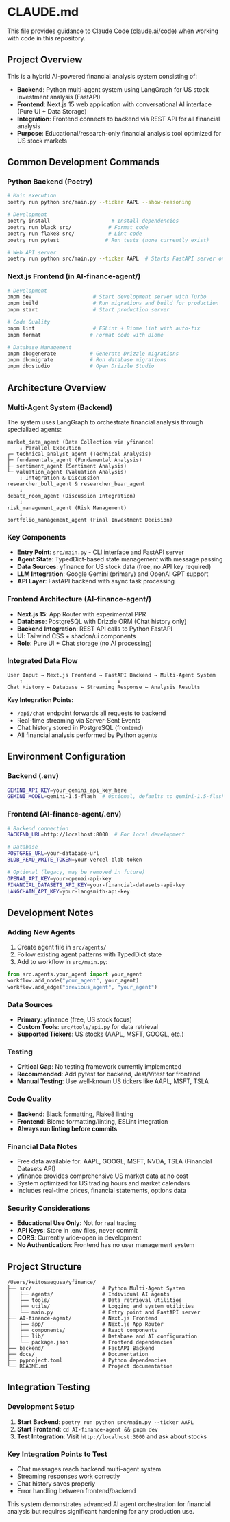 # CLAUDE.md

This file provides guidance to Claude Code (claude.ai/code) when working with code in this repository.

## Project Overview

This is a hybrid AI-powered financial analysis system consisting of:
- **Backend**: Python multi-agent system using LangGraph for US stock investment analysis (FastAPI)
- **Frontend**: Next.js 15 web application with conversational AI interface (Pure UI + Data Storage)
- **Integration**: Frontend connects to backend via REST API for all financial analysis
- **Purpose**: Educational/research-only financial analysis tool optimized for US stock markets

## Common Development Commands

### Python Backend (Poetry)
```bash
# Main execution
poetry run python src/main.py --ticker AAPL --show-reasoning

# Development
poetry install                    # Install dependencies
poetry run black src/            # Format code
poetry run flake8 src/           # Lint code
poetry run pytest               # Run tests (none currently exist)

# Web API server
poetry run python src/main.py --ticker AAPL  # Starts FastAPI server on port 8000
```

### Next.js Frontend (in AI-finance-agent/)
```bash
# Development
pnpm dev                    # Start development server with Turbo
pnpm build                  # Run migrations and build for production
pnpm start                  # Start production server

# Code Quality
pnpm lint                   # ESLint + Biome lint with auto-fix
pnpm format                # Format code with Biome

# Database Management
pnpm db:generate           # Generate Drizzle migrations
pnpm db:migrate            # Run database migrations
pnpm db:studio             # Open Drizzle Studio
```

## Architecture Overview

### Multi-Agent System (Backend)
The system uses LangGraph to orchestrate financial analysis through specialized agents:

```
market_data_agent (Data Collection via yfinance)
    ↓ Parallel Execution
┌─ technical_analyst_agent (Technical Analysis)
├─ fundamentals_agent (Fundamental Analysis)  
├─ sentiment_agent (Sentiment Analysis)
└─ valuation_agent (Valuation Analysis)
    ↓ Integration & Discussion
researcher_bull_agent & researcher_bear_agent
    ↓
debate_room_agent (Discussion Integration)
    ↓
risk_management_agent (Risk Management)
    ↓
portfolio_management_agent (Final Investment Decision)
```

### Key Components
- **Entry Point**: `src/main.py` - CLI interface and FastAPI server
- **Agent State**: TypedDict-based state management with message passing
- **Data Sources**: yfinance for US stock data (free, no API key required)
- **LLM Integration**: Google Gemini (primary) and OpenAI GPT support
- **API Layer**: FastAPI backend with async task processing

### Frontend Architecture (AI-finance-agent/)
- **Next.js 15**: App Router with experimental PPR
- **Database**: PostgreSQL with Drizzle ORM (Chat history only)
- **Backend Integration**: REST API calls to Python FastAPI
- **UI**: Tailwind CSS + shadcn/ui components
- **Role**: Pure UI + Chat storage (no AI processing)

### Integrated Data Flow
```
User Input → Next.js Frontend → FastAPI Backend → Multi-Agent System
    ↑                               ↓
Chat History ← Database ← Streaming Response ← Analysis Results
```

**Key Integration Points:**
- `/api/chat` endpoint forwards all requests to backend
- Real-time streaming via Server-Sent Events
- Chat history stored in PostgreSQL (frontend)
- All financial analysis performed by Python agents

## Environment Configuration

### Backend (.env)
```bash
GEMINI_API_KEY=your_gemini_api_key_here
GEMINI_MODEL=gemini-1.5-flash  # Optional, defaults to gemini-1.5-flash
```

### Frontend (AI-finance-agent/.env)
```bash
# Backend connection
BACKEND_URL=http://localhost:8000  # For local development

# Database
POSTGRES_URL=your-database-url
BLOB_READ_WRITE_TOKEN=your-vercel-blob-token

# Optional (legacy, may be removed in future)
OPENAI_API_KEY=your-openai-api-key
FINANCIAL_DATASETS_API_KEY=your-financial-datasets-api-key
LANGCHAIN_API_KEY=your-langsmith-api-key
```

## Development Notes

### Adding New Agents
1. Create agent file in `src/agents/`
2. Follow existing agent patterns with TypedDict state
3. Add to workflow in `src/main.py`:
```python
from src.agents.your_agent import your_agent
workflow.add_node("your_agent", your_agent)
workflow.add_edge("previous_agent", "your_agent")
```

### Data Sources
- **Primary**: yfinance (free, US stock focus)
- **Custom Tools**: `src/tools/api.py` for data retrieval
- **Supported Tickers**: US stocks (AAPL, MSFT, GOOGL, etc.)

### Testing
- **Critical Gap**: No testing framework currently implemented
- **Recommended**: Add pytest for backend, Jest/Vitest for frontend
- **Manual Testing**: Use well-known US tickers like AAPL, MSFT, TSLA

### Code Quality
- **Backend**: Black formatting, Flake8 linting
- **Frontend**: Biome formatting/linting, ESLint integration
- **Always run linting before commits**

### Financial Data Notes
- Free data available for: AAPL, GOOGL, MSFT, NVDA, TSLA (Financial Datasets API)
- yfinance provides comprehensive US market data at no cost
- System optimized for US trading hours and market calendars
- Includes real-time prices, financial statements, options data

### Security Considerations
- **Educational Use Only**: Not for real trading
- **API Keys**: Store in .env files, never commit
- **CORS**: Currently wide-open in development
- **No Authentication**: Frontend has no user management system

## Project Structure

```
/Users/keitosaegusa/yfinance/
├── src/                       # Python Multi-Agent System
│   ├── agents/                # Individual AI agents
│   ├── tools/                 # Data retrieval utilities
│   ├── utils/                 # Logging and system utilities
│   └── main.py                # Entry point and FastAPI server
├── AI-finance-agent/          # Next.js Frontend
│   ├── app/                   # Next.js App Router
│   ├── components/            # React components
│   ├── lib/                   # Database and AI configuration
│   └── package.json           # Frontend dependencies
├── backend/                   # FastAPI Backend
├── docs/                      # Documentation
├── pyproject.toml             # Python dependencies
└── README.md                  # Project documentation
```

## Integration Testing

### Development Setup
1. **Start Backend**: `poetry run python src/main.py --ticker AAPL`
2. **Start Frontend**: `cd AI-finance-agent && pnpm dev`
3. **Test Integration**: Visit `http://localhost:3000` and ask about stocks

### Key Integration Points to Test
- Chat messages reach backend multi-agent system
- Streaming responses work correctly
- Chat history saves properly
- Error handling between frontend/backend

This system demonstrates advanced AI agent orchestration for financial analysis but requires significant hardening for any production use.